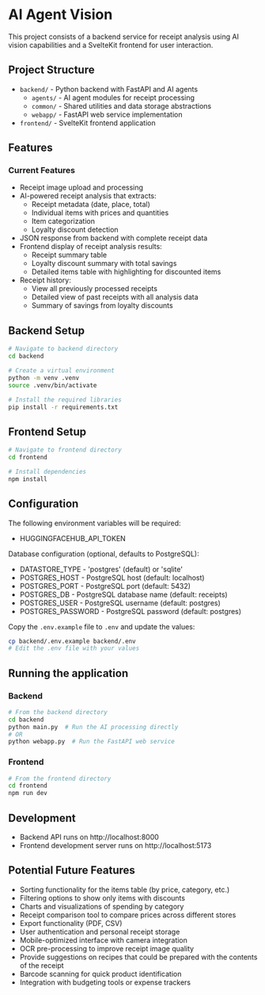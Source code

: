 # AI Agent Vision

This project consists of a backend service for receipt analysis using AI vision capabilities and a SvelteKit frontend for user interaction.

## Project Structure

- `backend/` - Python backend with FastAPI and AI agents
  - `agents/` - AI agent modules for receipt processing
  - `common/` - Shared utilities and data storage abstractions
  - `webapp/` - FastAPI web service implementation
- `frontend/` - SvelteKit frontend application

## Features

### Current Features
- Receipt image upload and processing
- AI-powered receipt analysis that extracts:
  - Receipt metadata (date, place, total)
  - Individual items with prices and quantities
  - Item categorization
  - Loyalty discount detection
- JSON response from backend with complete receipt data
- Frontend display of receipt analysis results:
  - Receipt summary table
  - Loyalty discount summary with total savings
  - Detailed items table with highlighting for discounted items
- Receipt history:
  - View all previously processed receipts
  - Detailed view of past receipts with all analysis data
  - Summary of savings from loyalty discounts

## Backend Setup

```bash
# Navigate to backend directory
cd backend

# Create a virtual environment
python -m venv .venv
source .venv/bin/activate

# Install the required libraries
pip install -r requirements.txt
```

## Frontend Setup

```bash
# Navigate to frontend directory
cd frontend

# Install dependencies
npm install
```

## Configuration

The following environment variables will be required:

* HUGGINGFACEHUB_API_TOKEN

Database configuration (optional, defaults to PostgreSQL):
* DATASTORE_TYPE - 'postgres' (default) or 'sqlite'
* POSTGRES_HOST - PostgreSQL host (default: localhost)
* POSTGRES_PORT - PostgreSQL port (default: 5432)
* POSTGRES_DB - PostgreSQL database name (default: receipts)
* POSTGRES_USER - PostgreSQL username (default: postgres)
* POSTGRES_PASSWORD - PostgreSQL password (default: postgres)

Copy the `.env.example` file to `.env` and update the values:

```bash
cp backend/.env.example backend/.env
# Edit the .env file with your values
```

## Running the application

### Backend

```bash
# From the backend directory
cd backend
python main.py  # Run the AI processing directly
# OR
python webapp.py  # Run the FastAPI web service
```

### Frontend

```bash
# From the frontend directory
cd frontend
npm run dev
```

## Development

- Backend API runs on http://localhost:8000
- Frontend development server runs on http://localhost:5173

## Potential Future Features

- Sorting functionality for the items table (by price, category, etc.)
- Filtering options to show only items with discounts
- Charts and visualizations of spending by category
- Receipt comparison tool to compare prices across different stores
- Export functionality (PDF, CSV)
- User authentication and personal receipt storage
- Mobile-optimized interface with camera integration
- OCR pre-processing to improve receipt image quality
- Provide suggestions on recipes that could be prepared with the contents of the receipt
- Barcode scanning for quick product identification
- Integration with budgeting tools or expense trackers
